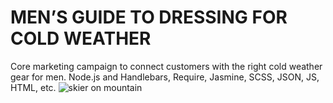 # MEN’S GUIDE TO DRESSING FOR COLD WEATHER
Core marketing campaign to connect customers with the right cold weather gear for men. Node.js and Handlebars, Require, Jasmine, SCSS, JSON, JS, HTML, etc.
![skier on mountain](https://assets.macysassets.com/dyn_img/creativepages/Q8060009-109-hero.jpg)
